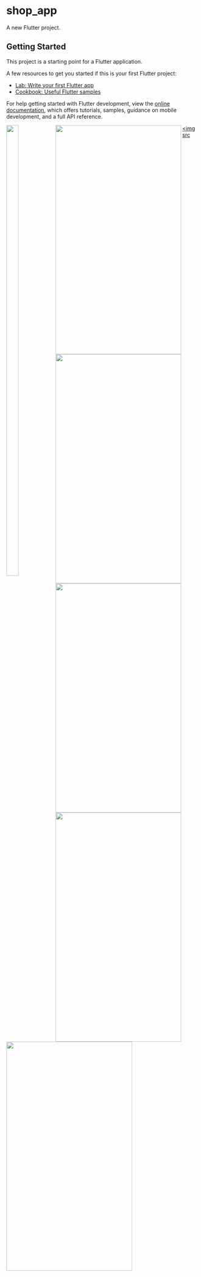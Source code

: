 # shop_app

A new Flutter project.

## Getting Started

This project is a starting point for a Flutter application.

A few resources to get you started if this is your first Flutter project:

- [Lab: Write your first Flutter app](https://docs.flutter.dev/get-started/codelab)
- [Cookbook: Useful Flutter samples](https://docs.flutter.dev/cookbook)

For help getting started with Flutter development, view the
[online documentation](https://docs.flutter.dev/), which offers tutorials,
samples, guidance on mobile development, and a full API reference.


<a href="Screenshot_2022-10-08-14-55-45-87_558bf60659145e014b50b35154246f6f"><img src="https://user-images.githubusercontent.com/94074275/194708775-a9fd71cd-6f74-4f3f-9b92-184e147d05cc.jpg" align="left" height="55%" width="25%" ></a>

<a href="Screenshot_2022-10-08-14-54-07-98_558bf60659145e014b50b35154246f6f"><img src="https://user-images.githubusercontent.com/94074275/194708878-07d5de57-a7dd-4569-89b2-87cb9107c385.jpg" align="left" height="600" width="330" ></a>

<a href="Screenshot_2022-10-08-14-54-07-98_558bf60659145e014b50b35154246f6f"><img src="https://user-images.githubusercontent.com/94074275/194708919-41a29fb5-4cf9-438c-b3b3-e35a5603c60c.jpg" align="left" height="600" width="330" ></a>

<a href="Screenshot_2022-10-08-13-43-59-34_558bf60659145e014b50b35154246f6f"><img src="https://user-images.githubusercontent.com/94074275/194710586-a57e49a5-dd35-4a31-bf7a-800dcd055042.jpg" align="left" height="600" width="330" ></a>

<a href="Screenshot_2022-10-08-13-44-34-01_558bf60659145e014b50b35154246f6f"><img src="https://user-images.githubusercontent.com/94074275/194710630-10873aae-911f-4c0e-b5a1-1d5dbf33d965.jpg" align="left" height="600" width="330" ></a>

<a href="Screenshot_2022-10-08-13-45-21-95_558bf60659145e014b50b35154246f6f"><img src="https://user-images.githubusercontent.com/94074275/194710694-4e5e953e-3314-4c5b-8aea-f6de5da6c5de.jpg" align="left" height="600" width="330" ></a>

<a href="Screenshot_2022-10-08-13-45-30-18_558bf60659145e014b50b35154246f6f"><img src

